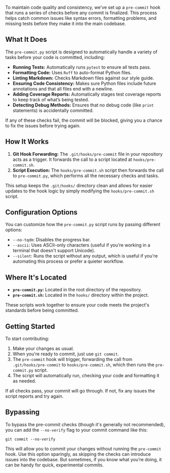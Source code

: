 To maintain code quality and consistency, we've set up a `pre-commit` hook that runs a series of checks before any commit is finalized. This process helps catch common issues like syntax errors, formatting problems, and missing tests before they make it into the main codebase.

## What It Does

The `pre-commit.py` script is designed to automatically handle a variety of tasks before your code is committed, including:

- **Running Tests:** Automatically runs `pytest` to ensure all tests pass.
- **Formatting Code:** Uses `Ruff` to auto-format Python files.
- **Linting Markdown:** Checks Markdown files against our style guide.
- **Ensuring Code Consistency:** Makes sure Python files include future annotations and that all files end with a newline.
- **Adding Coverage Reports:** Automatically stages test coverage reports to keep track of what’s being tested.
- **Detecting Debug Methods:** Ensures that no debug code (like `print` statements) is accidentally committed.

If any of these checks fail, the commit will be blocked, giving you a chance to fix the issues before trying again.

## How It Works

1. **Git Hook Forwarding:** The `.git/hooks/pre-commit` file in your repository acts as a trigger. It forwards the call to a script located at `hooks/pre-commit.sh`.
2. **Script Execution:** The `hooks/pre-commit.sh` script then forwards the call to `pre-commit.py`, which performs all the necessary checks and tasks.

This setup keeps the `.git/hooks/` directory clean and allows for easier updates to the hook logic by simply modifying the `hooks/pre-commit.sh` script.

## Configuration Options

You can customize how the `pre-commit.py` script runs by passing different options:

- `--no-tqdm`: Disables the progress bar.
- `--ascii`: Uses ASCII-only characters (useful if you're working in a terminal that doesn't support Unicode).
- `--silent`: Runs the script without any output, which is useful if you're automating this process or prefer a quieter workflow.

## Where It's Located

- **`pre-commit.py`:** Located in the root directory of the repository.
- **`pre-commit.sh`:** Located in the `hooks/` directory within the project.

These scripts work together to ensure your code meets the project's standards before being committed.

## Getting Started

To start contributing:

1. Make your changes as usual.
2. When you're ready to commit, just use `git commit`.
3. The `pre-commit` hook will trigger, forwarding the call from `.git/hooks/pre-commit` to `hooks/pre-commit.sh`, which then runs the `pre-commit.py` script.
4. The script will automatically run, checking your code and formatting it as needed.

If all checks pass, your commit will go through. If not, fix any issues the script reports and try again.

## Bypassing
To bypass the pre-commit checks (though it's generally not recommended), you can add the `--no-verify` flag to your commit command like this:

```git commit --no-verify```

This will allow you to commit your changes without running the `pre-commit` hook. Use this option sparingly, as skipping the checks can introduce issues into the codebase. But sometimes, if you know what you’re doing, it can be handy for quick, experimental commits.